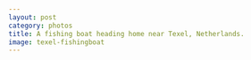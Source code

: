 ```yaml
---
layout: post
category: photos
title: A fishing boat heading home near Texel, Netherlands.
image: texel-fishingboat
---
```

